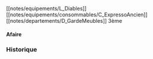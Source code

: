 [[notes/equipements/L_Diables]] [[notes/equipements/consommables/C_ExpressoAncien]] [[notes/departements/D_GardeMeubles]] 3ème

#### Afaire 

### Historique
